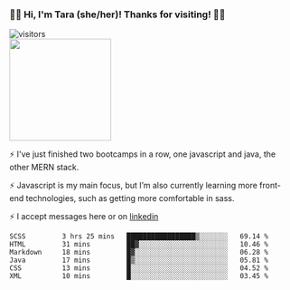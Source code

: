### 👋🏾 Hi, I'm Tara (she/her)! Thanks for visiting! 👋🏾
![visitors](https://visitor-badge.glitch.me/badge?page_id=qualmless)
<BR>
<img height="180em" src="https://github-readme-stats.vercel.app/api?username=qualmless&show_icons=true&hide_border=true&&count_private=true&include_all_commits=true" />

⚡️ I've just finished two bootcamps in a row, one javascript and java, the other MERN stack. 

⚡️ Javascript is my main focus, but I’m also currently learning more front-end technologies, such as getting more comfortable in sass. 

⚡️ I accept messages here or on <a href="https://www.linkedin.com/in/tarajdunmore/">linkedin</a>

<!--START_SECTION:waka-->

```text
SCSS         3 hrs 25 mins   █████████████████▒░░░░░░░   69.14 %
HTML         31 mins         ██▓░░░░░░░░░░░░░░░░░░░░░░   10.46 %
Markdown     18 mins         █▓░░░░░░░░░░░░░░░░░░░░░░░   06.28 %
Java         17 mins         █▒░░░░░░░░░░░░░░░░░░░░░░░   05.81 %
CSS          13 mins         █░░░░░░░░░░░░░░░░░░░░░░░░   04.52 %
XML          10 mins         █░░░░░░░░░░░░░░░░░░░░░░░░   03.45 %
```

<!--END_SECTION:waka-->

<!--
**qualmless/qualmless** is a ✨ _special_ ✨ repository because its `README.md` (this file) appears on your GitHub profile.

Here are some ideas to get you started:
- 🔭 I’m currently working on ...
- 👯 I’m looking to collaborate on ...
- 🤔 I’m looking for help with ...
- 💬 Ask me about ...
- 📫 How to reach me: ...
- ⚡ Fun fact: ...
-->
